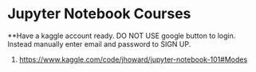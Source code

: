 # Jupyter Notebook Courses
**Have a kaggle account ready. DO NOT USE google button to login. Instead manually enter email and password to SIGN UP.
1. https://www.kaggle.com/code/jhoward/jupyter-notebook-101#Modes

